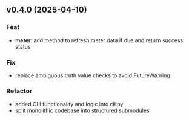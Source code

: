 ## v0.4.0 (2025-04-10)

### Feat

- **meter**: add method to refresh meter data if due and return success status

### Fix

- replace ambiguous truth value checks to avoid FutureWarning

### Refactor

- added CLI functionality and logic into cli.py
- split monolithic codebase into structured submodules
